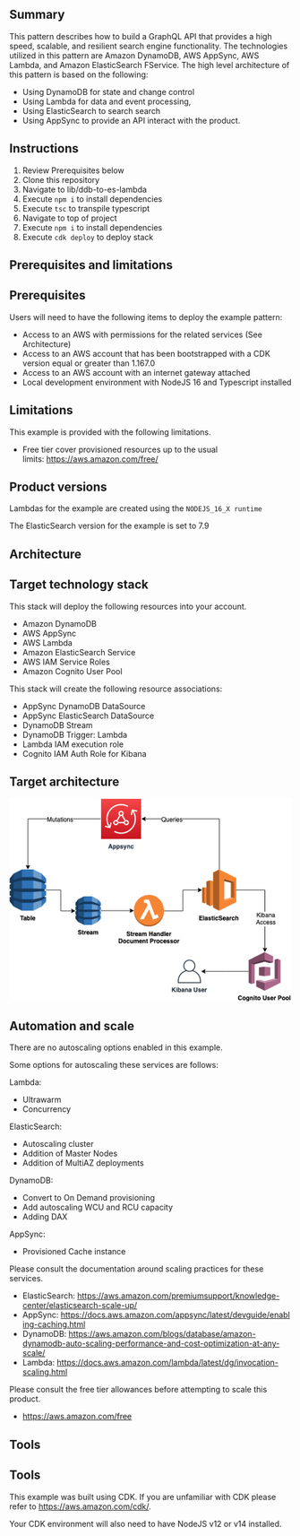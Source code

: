 Summary
-------

This pattern describes how to build a GraphQL API that provides a high speed, scalable, and resilient search engine functionality. The technologies utilized in this pattern are Amazon DynamoDB, AWS AppSync, AWS Lambda, and Amazon ElasticSearch FService. The high level architecture of this pattern is based on the following:

-   Using DynamoDB for state and change control
-   Using Lambda for data and event processing, 
-   Using ElasticSearch to search search
-   Using AppSync to provide an API interact with the product. 

Instructions 
--------------
1. Review Prerequisites below
2. Clone this repository
3. Navigate to lib/ddb-to-es-lambda
4. Execute `npm i` to install dependencies
5. Execute `tsc` to transpile typescript
6. Navigate to top of project 
7. Execute `npm i` to install dependencies
8. Execute `cdk deploy` to deploy stack

Prerequisites and limitations
-----------------------------

Prerequisites 
--------------

Users will need to have the following items to deploy the example pattern:

-   Access to an AWS with permissions for the related services (See Architecture)
-   Access to an AWS account that has been bootstrapped with a CDK version equal or greater than 1.167.0
-   Access to an AWS account with an internet gateway attached
-   Local development environment with NodeJS 16 and Typescript installed


Limitations 
------------

This example is provided with the following limitations.

-   Free tier cover provisioned resources up to the usual limits: <https://aws.amazon.com/free/>

Product versions
----------------

Lambdas for the example are created using the `NODEJS_16_X runtime`

The ElasticSearch version for the example is set to 7.9

Architecture
------------

Target technology stack  
-------------------------

This stack will deploy the following resources into your account.

-   Amazon DynamoDB
-   AWS AppSync
-   AWS Lambda
-   Amazon ElasticSearch Service
-   AWS IAM Service Roles
-   Amazon Cognito User Pool

This stack will create the following resource associations:

-   AppSync DynamoDB DataSource
-   AppSync ElasticSearch DataSource
-   DynamoDB Stream
-   DynamoDB Trigger: Lambda
-   Lambda IAM execution role
-   Cognito IAM Auth Role for Kibana

Target architecture 
--------------------

![](https://github.com/aws-samples/searchengine-with-appsync-dynamodb-elasticsearch/blob/main/searchengine-sample.png?raw=true)

Automation and scale
--------------------

There are no autoscaling options enabled in this example.

Some options for autoscaling these services are follows:

Lambda:

-   Ultrawarm
-   Concurrency

ElasticSearch:

-   Autoscaling cluster
-   Addition of Master Nodes
-   Addition of MultiAZ deployments

DynamoDB:

-   Convert to On Demand provisioning
-   Add autoscaling WCU and RCU capacity
-   Adding DAX

AppSync:

-   Provisioned Cache instance

Please consult the documentation around scaling practices for these services.

-   ElasticSearch: <https://aws.amazon.com/premiumsupport/knowledge-center/elasticsearch-scale-up/>
-   AppSync: <https://docs.aws.amazon.com/appsync/latest/devguide/enabling-caching.html>
-   DynamoDB: <https://aws.amazon.com/blogs/database/amazon-dynamodb-auto-scaling-performance-and-cost-optimization-at-any-scale/>
-   Lambda: <https://docs.aws.amazon.com/lambda/latest/dg/invocation-scaling.html>

Please consult the free tier allowances before attempting to scale this product.

-   <https://aws.amazon.com/free>

Tools
-----

Tools
-----

This example was built using CDK. If you are unfamiliar with CDK please refer to <https://aws.amazon.com/cdk/>.

Your CDK environment will also need to have NodeJS v12 or v14 installed.
